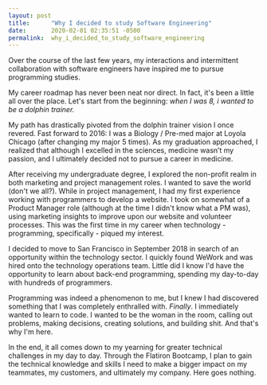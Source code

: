 ```yaml
---
layout: post
title:      "Why I decided to study Software Engineering"
date:       2020-02-01 02:35:51 -0500
permalink:  why_i_decided_to_study_software_engineering
---
```



Over the course of the last few years, my interactions and intermittent collaboration with software engineers have inspired me to pursue programming studies. 


My career roadmap has never been neat nor direct. In fact, it's been a little all over the place. Let's start from the beginning: *when I was 8, i wanted to be a dolphin trainer.*


My path has drastically pivoted from the dolphin trainer vision I once revered. Fast forward to 2016: I was a Biology /  Pre-med major at Loyola Chicago (after changing my major 5 times). As my graduation approached, I realized that although I excelled in the sciences, medicine wasn’t my passion, and I ultimately decided not to pursue a career in medicine.


After receiving my undergraduate degree, I explored the non-profit realm in both marketing and project management roles. I wanted to save the world (don't we all?). While in project management, I had my first experience working with programmers to develop a website. I took on somewhat of a Product Manager role (although at the time I didn't know what a PM was), using marketing insights to improve upon our website and volunteer processes. This was the first time in my career when technology - programming, specifically - piqued my interest. 


I decided to move to San Francisco in September 2018 in search of an opportunity within the technology sector. I quickly found WeWork and was hired onto the technology operations team. Little did I know I'd have the opportunity to learn about back-end programming, spending my day-to-day with hundreds of programmers. 


Programming was indeed a phenomenon to me, but I knew I had discovered something that I was completely enthralled with. *Finally*. I immediately wanted to learn to code. I wanted to be the woman in the room, calling out problems, making decisions, creating solutions, and building shit. And that's why I'm here.


In the end, it all comes down to my yearning for greater technical challenges in my day to day. Through the Flatiron Bootcamp, I plan to gain the technical knowledge and skills I need to make a bigger impact on my teammates, my customers, and ultimately my company. Here goes nothing.
